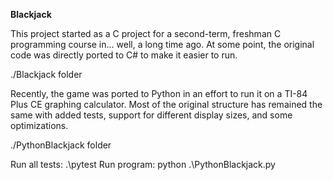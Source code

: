 **Blackjack**

This project started as a C project for a second-term, freshman C programming course in... well, a long time ago.  At some point, the original code was directly ported to C# to make it easier to run.

./Blackjack folder

Recently, the game was ported to Python in an effort to run it on a TI-84 Plus CE graphing calculator.  Most of the original structure has remained the same with added tests, support for different display sizes, and some optimizations.

./PythonBlackjack folder

Run all tests: .\pytest 
Run program: python .\PythonBlackjack.py
